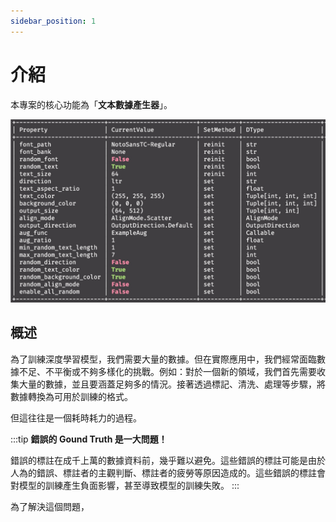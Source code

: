 ```yaml
---
sidebar_position: 1
---
```


# 介紹

本專案的核心功能為「**文本數據產生器**」。

![title](./resources/title.jpg)

## 概述

為了訓練深度學習模型，我們需要大量的數據。但在實際應用中，我們經常面臨數據不足、不平衡或不夠多樣化的挑戰。例如：對於一個新的領域，我們首先需要收集大量的數據，並且要涵蓋足夠多的情況。接著透過標記、清洗、處理等步驟，將數據轉換為可用於訓練的格式。

但這往往是一個耗時耗力的過程。

:::tip
**錯誤的 Gound Truth 是一大問題！**

錯誤的標註在成千上萬的數據資料前，幾乎難以避免。這些錯誤的標註可能是由於人為的錯誤、標註者的主觀判斷、標註者的疲勞等原因造成的。這些錯誤的標註會對模型的訓練產生負面影響，甚至導致模型的訓練失敗。
:::

為了解決這個問題，